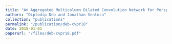 ```yaml
---
title: "An Aggregated Multicolumn Dilated Convolution Network for Perspective-Free Counting"
authors: "Diptodip Deb and Jonathan Ventura"
collection: "publications"
permalink: "/publication/deb-cvpr18"
date: 2018-01-01
paperurl: "/files/deb-cvpr18.pdf"
---
```

